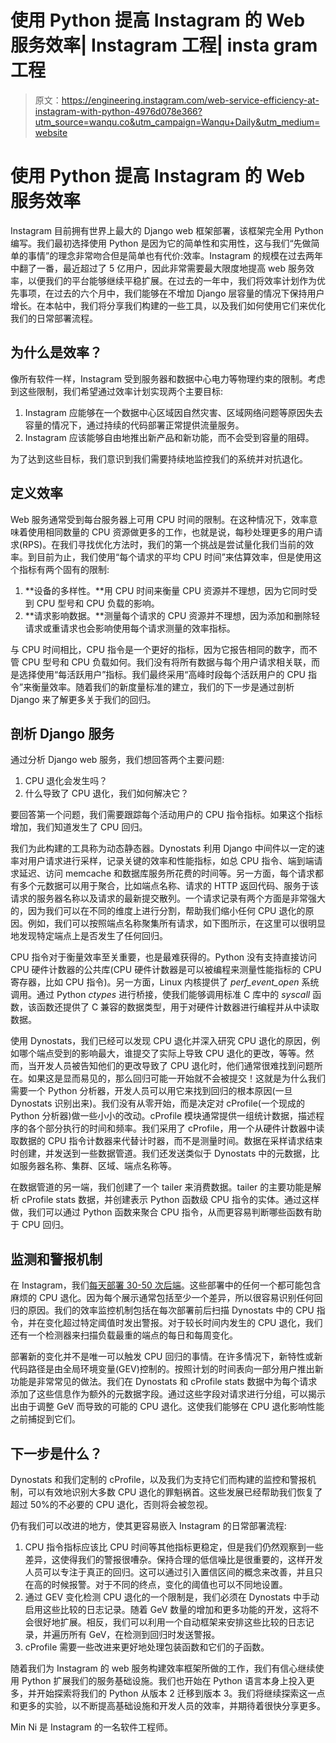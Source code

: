 # 使用 Python 提高 Instagram 的 Web 服务效率| Instagram 工程| insta gram 工程

> 原文：<https://engineering.instagram.com/web-service-efficiency-at-instagram-with-python-4976d078e366?utm_source=wanqu.co&utm_campaign=Wanqu+Daily&utm_medium=website>

# 使用 Python 提高 Instagram 的 Web 服务效率

Instagram 目前拥有世界上最大的 Django web 框架部署，该框架完全用 Python 编写。我们最初选择使用 Python 是因为它的简单性和实用性，这与我们“先做简单的事情”的理念非常吻合但是简单也有代价:效率。Instagram 的规模在过去两年中翻了一番，最近超过了 5 亿用户，因此非常需要最大限度地提高 web 服务效率，以便我们的平台能够继续平稳扩展。在过去的一年中，我们将效率计划作为优先事项，在过去的六个月中，我们能够在不增加 Django 层容量的情况下保持用户增长。在本帖中，我们将分享我们构建的一些工具，以及我们如何使用它们来优化我们的日常部署流程。

## 为什么是效率？

像所有软件一样，Instagram 受到服务器和数据中心电力等物理约束的限制。考虑到这些限制，我们希望通过效率计划实现两个主要目标:

1.  Instagram 应能够在一个数据中心区域因自然灾害、区域网络问题等原因失去容量的情况下，通过持续的代码部署正常提供流量服务。
2.  Instagram 应该能够自由地推出新产品和新功能，而不会受到容量的阻碍。

为了达到这些目标，我们意识到我们需要持续地监控我们的系统并对抗退化。

## 定义效率

Web 服务通常受到每台服务器上可用 CPU 时间的限制。在这种情况下，效率意味着使用相同数量的 CPU 资源做更多的工作，也就是说，每秒处理更多的用户请求(RPS)。在我们寻找优化方法时，我们的第一个挑战是尝试量化我们当前的效率。到目前为止，我们使用“每个请求的平均 CPU 时间”来估算效率，但是使用这个指标有两个固有的限制:

1.  **设备的多样性。**用 CPU 时间来衡量 CPU 资源并不理想，因为它同时受到 CPU 型号和 CPU 负载的影响。
2.  **请求影响数据。**测量每个请求的 CPU 资源并不理想，因为添加和删除轻请求或重请求也会影响使用每个请求测量的效率指标。

与 CPU 时间相比，CPU 指令是一个更好的指标，因为它报告相同的数字，而不管 CPU 型号和 CPU 负载如何。我们没有将所有数据与每个用户请求相关联，而是选择使用“每活跃用户”指标。我们最终采用“高峰时段每个活跃用户的 CPU 指令”来衡量效率。随着我们的新度量标准的建立，我们的下一步是通过剖析 Django 来了解更多关于我们的回归。

## 剖析 Django 服务

通过分析 Django web 服务，我们想回答两个主要问题:

1.  CPU 退化会发生吗？
2.  什么导致了 CPU 退化，我们如何解决它？

要回答第一个问题，我们需要跟踪每个活动用户的 CPU 指令指标。如果这个指标增加，我们知道发生了 CPU 回归。

我们为此构建的工具称为动态静态器。Dynostats 利用 Django 中间件以一定的速率对用户请求进行采样，记录关键的效率和性能指标，如总 CPU 指令、端到端请求延迟、访问 memcache 和数据库服务所花费的时间等。另一方面，每个请求都有多个元数据可以用于聚合，比如端点名称、请求的 HTTP 返回代码、服务于该请求的服务器名称以及请求的最新提交散列。一个请求记录有两个方面是非常强大的，因为我们可以在不同的维度上进行分割，帮助我们缩小任何 CPU 退化的原因。例如，我们可以按照端点名称聚集所有请求，如下图所示，在这里可以很明显地发现特定端点上是否发生了任何回归。



CPU 指令对于衡量效率至关重要，也是最难获得的。Python 没有支持直接访问 CPU 硬件计数器的公共库(CPU 硬件计数器是可以被编程来测量性能指标的 CPU 寄存器，比如 CPU 指令)。另一方面，Linux 内核提供了 *perf_event_open* 系统调用。通过 Python *ctypes* 进行桥接，使我们能够调用标准 C 库中的 *syscall* 函数，该函数还提供了 C 兼容的数据类型，用于对硬件计数器进行编程并从中读取数据。

使用 Dynostats，我们已经可以发现 CPU 退化并深入研究 CPU 退化的原因，例如哪个端点受到的影响最大，谁提交了实际上导致 CPU 退化的更改，等等。然而，当开发人员被告知他们的更改导致了 CPU 退化时，他们通常很难找到问题所在。如果这是显而易见的，那么回归可能一开始就不会被提交！这就是为什么我们需要一个 Python 分析器，开发人员可以用它来找到回归的根本原因(一旦 Dynostats 识别出来)。我们没有从零开始，而是决定对 cProfile(一个现成的 Python 分析器)做一些小小的改动。cProfile 模块通常提供一组统计数据，描述程序的各个部分执行的时间和频率。我们采用了 cProfile，用一个从硬件计数器中读取数据的 CPU 指令计数器来代替计时器，而不是测量时间。数据在采样请求结束时创建，并发送到一些数据管道。我们还发送类似于 Dynostats 中的元数据，比如服务器名称、集群、区域、端点名称等。

在数据管道的另一端，我们创建了一个 tailer 来消费数据。tailer 的主要功能是解析 cProfile stats 数据，并创建表示 Python 函数级 CPU 指令的实体。通过这样做，我们可以通过 Python 函数来聚合 CPU 指令，从而更容易判断哪些函数有助于 CPU 回归。

## 监测和警报机制

在 Instagram，我们[每天部署 30-50 次后端](https://engineering.instagram.com/continuous-deployment-at-instagram-1e18548f01d1#.p5adp7kcz)。这些部署中的任何一个都可能包含麻烦的 CPU 退化。因为每个展示通常包括至少一个差异，所以很容易识别任何回归的原因。我们的效率监控机制包括在每次部署前后扫描 Dynostats 中的 CPU 指令，并在变化超过特定阈值时发出警报。对于较长时间内发生的 CPU 退化，我们还有一个检测器来扫描负载最重的端点的每日和每周变化。

部署新的变化并不是唯一可以触发 CPU 回归的事情。在许多情况下，新特性或新代码路径是由全局环境变量(GEV)控制的。按照计划的时间表向一部分用户推出新功能是非常常见的做法。我们在 Dynostats 和 cProfile stats 数据中为每个请求添加了这些信息作为额外的元数据字段。通过这些字段对请求进行分组，可以揭示出由于调整 GeV 而导致的可能的 CPU 退化。这使我们能够在 CPU 退化影响性能之前捕捉到它们。

## 下一步是什么？

Dynostats 和我们定制的 cProfile，以及我们为支持它们而构建的监控和警报机制，可以有效地识别大多数 CPU 退化的罪魁祸首。这些发展已经帮助我们恢复了超过 50%的不必要的 CPU 退化，否则将会被忽视。

仍有我们可以改进的地方，使其更容易嵌入 Instagram 的日常部署流程:

1.  CPU 指令指标应该比 CPU 时间等其他指标更稳定，但是我们仍然观察到一些差异，这使得我们的警报很嘈杂。保持合理的低信噪比是很重要的，这样开发人员可以专注于真正的回归。这可以通过引入置信区间的概念来改善，并且只在高的时候报警。对于不同的终点，变化的阈值也可以不同地设置。
2.  通过 GEV 变化检测 CPU 退化的一个限制是，我们必须在 Dynostats 中手动启用这些比较的日志记录。随着 GeV 数量的增加和更多功能的开发，这将不会很好地扩展。相反，我们可以利用一个自动框架来安排这些比较的日志记录，并遍历所有 GeV，在检测到回归时发送警报。
3.  cProfile 需要一些改进来更好地处理包装函数和它们的子函数。

随着我们为 Instagram 的 web 服务构建效率框架所做的工作，我们有信心继续使用 Python 扩展我们的服务基础设施。我们也开始在 Python 语言本身上投入更多，并开始探索将我们的 Python 从版本 2 迁移到版本 3。我们将继续探索这一点和更多的实验，以不断提高基础设施和开发人员的效率，并期待着很快分享更多。

Min Ni 是 Instagram 的一名软件工程师。

